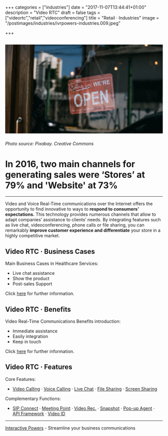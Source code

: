 +++
categories = ["industries"]
date = "2017-11-07T13:44:41+01:00"
description = "Video RTC"
draft = false
tags = ["videortc","retail","videoconferencing"]
title = "Retail · Industries"
image = "/postimages/industries/ivrpowers-industries.009.jpeg"

+++

![shop's entrance](/postimages/industries/ivrpowers-industries.009.jpeg)
-------------
###### Photo source: Pixabay. Creative Commons


# In 2016, two main channels for generating sales were ‘Stores’ at 79% and 'Website' at 73%
---

Video and Voice Real-Time communications over the Internet offers the opportunity to find innovative to ways to **respond to consumers’ expectations.** This technology provides numerous channels that allow to adapt companies’ assistance to clients’ needs. By integrating features such as live chat, videoconferencing, phone calls or file sharing, you can remarkably **improve customer experience and differentiate** your store in a highly competitive market.


## Video RTC · Business Cases

Main Business Cases in Healthcare Services:

* Live chat assistance
* Show the product
* Post-sales Support

Click [here](http://blog.ivrpowers.com/post/industries/industries-retail-business-cases/) for further information.


##	Video RTC · Benefits

Video Real-Time Communications Benefits introduction:

* Immediate assistance
* Easily integration
* Keep in touch

Click [here](http://blog.ivrpowers.com/post/industries/industries-retail-benefits/) for further information.

## Video RTC · Features

Core Features:

* [Video Calling](http://blog.ivrpowers.com/post/products/video-rtc-video-calling/) · [Voice Calling](http://blog.ivrpowers.com/post/products/video-rtc-voice-calling/) · [Live Chat](http://blog.ivrpowers.com/post/products/video-rtc-live-chat/) · [File Sharing](http://blog.ivrpowers.com/post/products/video-rtc-file-sharing/) · [Screen Sharing](http://blog.ivrpowers.com/post/products/video-rtc-screen-sharing/)

Complementary Functions:

* [SIP Connect](http://blog.ivrpowers.com/post/products/video-rtc-sip-connect/) ·  [Meeting Point](http://blog.ivrpowers.com/post/products/video-rtc-meeting-point/) · [Video Rec.](http://blog.ivrpowers.com/post/products/video-rtc-video-recording/) · [Snapshot](http://blog.ivrpowers.com/post/products/video-rtc-snapshot/) · [Pop-up Agent](http://blog.ivrpowers.com/post/products/video-rtc-pop-up-agent/) · [API Framework](http://blog.ivrpowers.com/post/products/video-rtc-api-framework/) · [Video ID](http://blog.ivrpowers.com/post/products/video-rtc-video-id/)

---
[Interactive Powers](http://www.ivrpowers.com/) - Streamline your business communications

